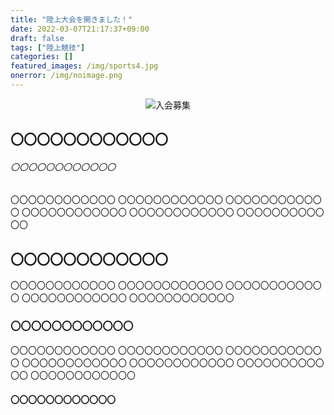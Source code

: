 ```yaml
---
title: "陸上大会を開きました！"
date: 2022-03-07T21:17:37+09:00
draft: false
tags: ["陸上競技"]
categories: []
featured_images: /img/sports4.jpg
onerror: /img/noimage.png
---
```


<div style="text-align: center;">
    <img src="/img/noimage.png" class="center" alt="入会募集"></img>
</div>

## 〇〇〇〇〇〇〇〇〇〇〇〇


###### 〇〇〇〇〇〇〇〇〇〇〇〇

〇〇〇〇〇〇〇〇〇〇〇〇
〇〇〇〇〇〇〇〇〇〇〇〇
〇〇〇〇〇〇〇〇〇〇〇〇
〇〇〇〇〇〇〇〇〇〇〇〇
〇〇〇〇〇〇〇〇〇〇〇〇
〇〇〇〇〇〇〇〇〇〇〇〇


## 〇〇〇〇〇〇〇〇〇〇〇〇

〇〇〇〇〇〇〇〇〇〇〇〇
〇〇〇〇〇〇〇〇〇〇〇〇
〇〇〇〇〇〇〇〇〇〇〇〇
〇〇〇〇〇〇〇〇〇〇〇〇
〇〇〇〇〇〇〇〇〇〇〇〇


### 〇〇〇〇〇〇〇〇〇〇〇〇

〇〇〇〇〇〇〇〇〇〇〇〇
〇〇〇〇〇〇〇〇〇〇〇〇
〇〇〇〇〇〇〇〇〇〇〇〇
〇〇〇〇〇〇〇〇〇〇〇〇
〇〇〇〇〇〇〇〇〇〇〇〇
〇〇〇〇〇〇〇〇〇〇〇〇
〇〇〇〇〇〇〇〇〇〇〇〇

#### 〇〇〇〇〇〇〇〇〇〇〇〇